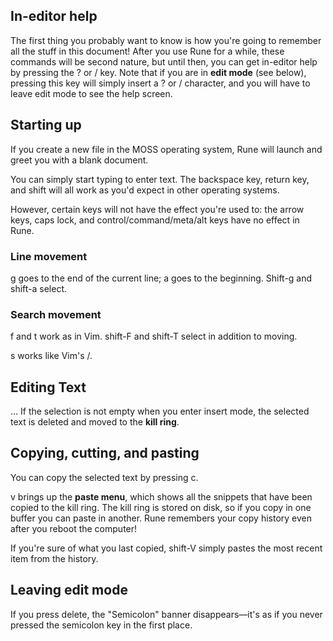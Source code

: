 ## In-editor help

The first thing you probably want to know is how you're
going to remember all the stuff in this document! After you
use Rune for a while, these commands will be second nature,
but until then, you can get in-editor help by pressing the
? or / key. Note that if you are in **edit mode** (see
below), pressing this key will simply insert a ? or /
character, and you will have to leave edit mode to see
the help screen.

## Starting up

If you create a new file in the MOSS operating system, Rune
will launch and greet you with a blank document.

You can simply start typing to enter text. The backspace
key, return key, and shift will all work as you'd expect in
other operating systems.

However, certain keys will not have the effect you're used
to: the arrow keys, caps lock, and control/command/meta/alt
keys have no effect in Rune.

### Line movement

g goes to the end of the current line; a goes to the
beginning. Shift-g and shift-a select.

### Search movement

f and t work as in Vim. shift-F and shift-T select in
addition to moving.

s works like Vim's /.

## Editing Text

...  If the selection is not empty when you
enter insert mode, the selected text is deleted and moved
to the **kill ring**.

## Copying, cutting, and pasting

You can copy the selected text by pressing c.

v brings up the **paste menu**, which shows all the snippets
that have been copied to the kill ring. The kill ring is
stored on disk, so if you copy in one buffer you can paste
in another. Rune remembers your copy history even after you
reboot the computer!

If you're sure of what you last copied, shift-V simply
pastes the most recent item from the history.

## Leaving edit mode

If you press delete, the
"Semicolon" banner disappears—it's as if you never pressed
the semicolon key in the first place.
